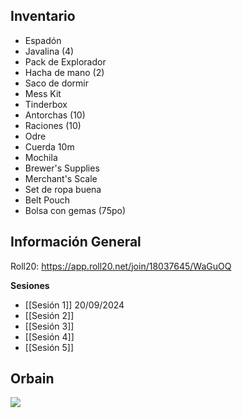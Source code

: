 ## Inventario
- Espadón
- Javalina (4)
- Pack de Explorador
- Hacha de mano (2)
- Saco de dormir
- Mess Kit
- Tinderbox
- Antorchas (10)
- Raciones (10)
- Odre
- Cuerda 10m
- Mochila
- Brewer's Supplies
- Merchant's Scale
- Set de ropa buena
- Belt Pouch
- Bolsa con gemas (75po)

## Información General
Roll20: https://app.roll20.net/join/18037645/WaGuOQ

**Sesiones**
- [[Sesión 1]] 20/09/2024
- [[Sesión 2]] 
- [[Sesión 3]] 
- [[Sesión 4]] 
- [[Sesión 5]] 
## Orbain
![](https://cdn2.inkarnate.com/8bVuNG5FzDetddxwPPhSdA?disposition=attachment)